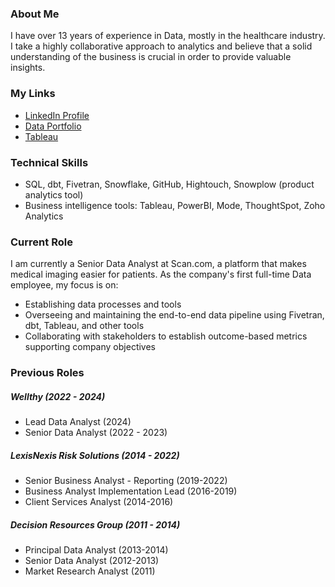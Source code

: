### About Me
I have over 13 years of experience in Data, mostly in the healthcare industry. I take a highly collaborative approach to analytics and believe that a solid understanding of the business is crucial in order to provide valuable insights.

### My Links
* [LinkedIn Profile](https://www.linkedin.com/in/katieshaffer/)
* [Data Portfolio](https://mavenanalytics.io/profile/Katie-Shaffer/194618641)
* [Tableau](https://public.tableau.com/app/profile/katie.shaffer/vizzes)

### Technical Skills
* SQL, dbt, Fivetran, Snowflake, GitHub, Hightouch, Snowplow (product analytics tool)
* Business intelligence tools: Tableau, PowerBI, Mode, ThoughtSpot, Zoho Analytics

### Current Role

I am currently a Senior Data Analyst at Scan.com, a platform that makes medical imaging easier for patients. As the company's first full-time Data employee, my focus is on:
* Establishing data processes and tools
* Overseeing and maintaining the end-to-end data pipeline using Fivetran, dbt, Tableau, and other tools
* Collaborating with stakeholders to establish outcome-based metrics supporting company objectives

### Previous Roles

##### *Wellthy (2022 - 2024)*
* Lead Data Analyst (2024)
* Senior Data Analyst (2022 - 2023)

##### *LexisNexis Risk Solutions (2014 - 2022)*
* Senior Business Analyst - Reporting (2019-2022)
* Business Analyst Implementation Lead (2016-2019)
* Client Services Analyst (2014-2016)

##### *Decision Resources Group (2011 - 2014)*
* Principal Data Analyst (2013-2014)
* Senior Data Analyst (2012-2013)
* Market Research Analyst (2011)
